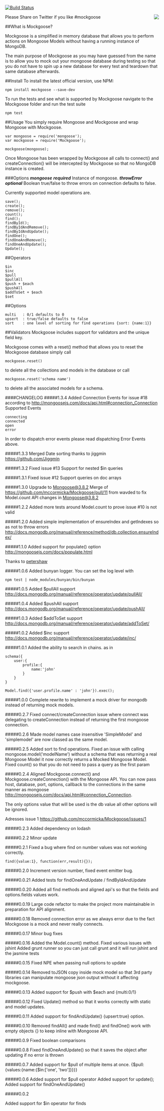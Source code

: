 [![Build Status](https://travis-ci.org/mccormicka/Mockgoose.png?branch=master)](https://travis-ci.org/mccormicka/Mockgoose)

Please Share on Twitter if you like #mockgoose
<a href="https://twitter.com/intent/tweet?hashtags=mockgoose&amp;&amp;text=Check%20out%20this%20%23Mongoose%20%23MongoDB%20Mocking%20Framework&amp;tw_p=tweetbutton&amp;url=http%3A%2F%2Fbit.ly%2F19gcHwm&amp;via=omnipitence" style="float:right">
<img src="https://raw.github.com/mccormicka/Mockgoose/master/twittershare.png">
</a>

##What is Mockgoose?


Mockgoose is a simplified in memory database that allows you to perform actions on Mongoose Models without having a running instance of MongoDB. 

The main purpose of Mockgoose as you may have guessed from the name is to allow you to mock out your mongoose database during testing so that you do not have to spin up a new database for every test and teardown that same database afterwards.

##Install
To install the latest official version, use NPM:

    npm install mockgoose --save-dev

To run the tests and see what is supported by Mockgoose navigate to the Mockgoose folder and run the test suite

    npm test

##Usage
You simply require Mongoose and Mockgoose and wrap Mongoose with Mockgoose.

    var mongoose = require('mongoose');
    var mockgoose = require('Mockgoose');

    mockgoose(mongoose);

Once Mongoose has been wrapped by Mockgoose all calls to connect() and createConnection() will be intercepted by Mockgoose so that no MongoDB instance is created.

###Options
___mongoose___ ___required___ Instance of mongoose.
___throwError___ ___optional___ Boolean true/false to throw errors on connection defaults to false.


Currently supported model operations are.

    save();
    create();
    remove();
    count();
    find();
    findById();
    findByIdAndRemove();
    findByIdAndUpdate();
    findOne();
    findOneAndRemove();
    findOneAndUpdate();
    Update();

##Operators

    $in
    $inc
    $pull
    $pullAll
    $push + $each
    $pushAll
    $addToSet + $each
    $set

##Options

    multi   : 0/1 defaults to 0
    upsert  : true/false defaults to false
    sort    : one level of sorting for find operations {sort: {name:1}}

##Validators
Mockgoose includes support for validators and the unique field key.

Mockgoose comes with a reset() method that allows you to reset the Mockgoose database
simply call 

    mockgoose.reset() 

to delete all the collections and models in the database
or call 
    
    mockgoose.reset('schema name') 

to delete all the associated models for a schema.


####CHANGELOG
#####1.3.4
Added Connection Events for issue #18 according to http://mongoosejs.com/docs/api.html#connection_Connection
Supported Events
```
connecting
connected
open
error
```
In order to dispatch error events please read dispatching Error Events above.

#####1.3.3
Merged Date sorting thanks to jiggmin https://github.com/Jiggmin

#####1.3.2
Fixed issue #13 Support for nested $in queries

#####1.3.1
Fixed issue #12 Support queries on doc arrays

#####1.3.0
Upgrade to Mongoose@3.8.2
Merge of https://github.com/mccormicka/Mockgoose/pull/11 from wavded to fix Model.count API
changes in Mongoose@3.8.2

#####1.2.2
Added more tests around Model.count to prove issue #10 is not valid

#####1.2.0
Added simple implementation of ensureIndex and getIndexes so as not to throw errors
http://docs.mongodb.org/manual/reference/method/db.collection.ensureIndex/

#####1.1.0
Added support for populate() option
http://mongoosejs.com/docs/populate.html

Thanks to [petershaw](https://github.com/petershaw)


#####1.0.6
Added bunyan logger.
You can set the log level with

    npm test | node_modules/bunyan/bin/bunyan

#####1.0.5
Added $pullAll support
http://docs.mongodb.org/manual/reference/operator/update/pullAll/

#####1.0.4
Added $pushAll support
http://docs.mongodb.org/manual/reference/operator/update/pushAll/

#####1.0.3
Added $addToSet support
http://docs.mongodb.org/manual/reference/operator/update/addToSet/

#####1.0.2
Added $inc support
http://docs.mongodb.org/manual/reference/operator/update/inc/

#####1.0.1
Added the ability to search in chains. as in

    schema({
        user:{
            profile:{
                name:'john'
            }
        }
    }

    Model.find({'user.profile.name' : 'john'}).exec();

#####1.0.0
Complete rewrite to implement a mock driver for mongodb instead of returning mock models. 

#####0.2.7
Fixed connect/createConnection issue where connect was delegating to createConnection instead of returning
the first mongoose connection.


#####0.2.6
Made model names case insensitive 'SimpleModel' and 'simplemodel' are now classed as the same model.

#####0.2.5
Added sort to find operations.
Fixed an issue with calling mongoose.model('modelName') without a schema that
was returning a real Mongoose Model it now correctly returns a Mocked Mongoose Model.
Fixed count() so that you do not need to pass a query as the first param

#####0.2.4
Aligned Mockgoose.connect() and Mockgoose.createConnection() with the Mongoose API.
You can now pass host, database, port, options, callback to the connections in the same manner as
mongoose http://mongoosejs.com/docs/api.html#connection_Connection.

The only options value that will be used is the db value all other options will be ignored.

Adresses issue 1
https://github.com/mccormicka/Mockgoose/issues/1

#####0.2.3
Added dependency on lodash

#####0.2.2
Minor update

#####0.2.1
Fixed a bug where find on number values was not working correctly.

    find({value:1}, function(err,result){});

#####0.2.0
Increment version number, fixed event emitter bug.

#####0.0.21
Added tests for findOneAndUpdate / findByIdAndUpdate

#####0.0.20
Added all find methods and aligned api's so that the fields and options.fields values work.

#####0.0.19
Large code refactor to make the project more maintainable in preparation for API alignment.

#####0.0.18
Removed connection error as we always error due to the fact Mockgoose is a mock and never really connects.

#####0.0.17
Minor bug fixes

#####0.0.16
Added the Model.count() method.
Fixed various issues with jshint
Added grunt runner so you can just call grunt and it will run jshint and the jasmine tests

#####0.0.15
Fixed NPE when passing null options to update

#####0.0.14
Removed toJSON copy inside mock model so that 3rd party libraries can manipulate mongoose json output without it affecting
mockgoose.

#####0.0.13
Added support for $push with $each and {multi:0/1}

#####0.0.12
Fixed Update() method so that it works correctly with static and model updates.

#####0.0.11
Added support for findAndUpdate() {upsert:true} option.

#####0.0.10
Removed findAll() and made find() and findOne() work with empty objects {} to keep inline with Mongoose API.

#####0.0.9
Fixed boolean comparisons

#####0.0.8
Fixed findOneAndUpdate() so that it saves the object after updating if no error is thrown

#####0.0.7
Added support for $pull of multiple items at once.
{$pull:{values:{name:{$in:['one', 'two']}}}}

#####0.0.6
Added support for $pull operator
Added support for update();
Added support for findOneAndUpdate()

#####0.0.2

Added support for $in operator for finds
